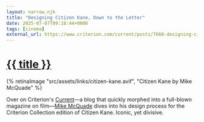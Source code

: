 ```yaml
---
layout: narrow.njk
title: "Designing Citizen Kane, Down to the Letter"
date: 2025-07-07T09:18:44+0000
tags: [cinema]
external_url: https://www.criterion.com/current/posts/7660-designing-citizen-kane-down-to-the-letter?ref=daniel.pizza
---
```

<h1><a href="{{ external_url }}">{{ title }}</a></h1>

{% retinaImage "src/assets/links/citizen-kane.avif", "Citizen Kane by Mike McQuade" %}

Over on Criterion's [Current](https://www.criterion.com/current?ref=daniel.pizza "The Current")—a blog that quickly morphed into a full-blown magazine on film—[Mike McQuade](https://mikemcquade.com/?ref=daniel.pizza "Mike McQuade") dives into his design process for the Criterion Collection edition of Citizen Kane. Iconic, yet divisive.
